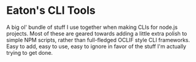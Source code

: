 # Eaton's CLI Tools

A big ol' bundle of stuff I use together when making CLIs for node.js projects. Most of these are geared towards adding a little extra polish to simple NPM scripts, rather than full-fledged OCLIF style CLI frameworks. Easy to add, easy to use, easy to ignore in favor of the stuff I'm actually trying to get done.
